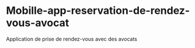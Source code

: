 # Mobille-app-reservation-de-rendez-vous-avocat
Application de prise de rendez-vous avec des avocats
